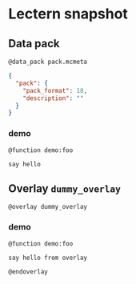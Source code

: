 # Lectern snapshot

## Data pack

`@data_pack pack.mcmeta`

```json
{
  "pack": {
    "pack_format": 18,
    "description": ""
  }
}
```

### demo

`@function demo:foo`

```mcfunction
say hello
```

## Overlay `dummy_overlay`

`@overlay dummy_overlay`

### demo

`@function demo:foo`

```mcfunction
say hello from overlay
```

`@endoverlay`
